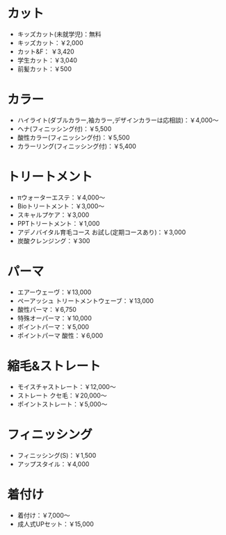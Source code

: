 # カット
- キッズカット(未就学児)：無料
- キッズカット：￥2,000
- カット&F： ￥3,420
- 学生カット：￥3,040
- 前髪カット：￥500

# カラー
- ハイライト(ダブルカラー,袖カラー,デザインカラーは応相談)：￥4,000～
- ヘナ(フィニッシング付)：￥5,500
- 酸性カラー(フィニッシング付)：￥5,500
- カラーリング(フィニッシング付)：￥5,400

# トリートメント
- πウォーターエステ：￥4,000～
- Bioトリートメント：￥3,000～
- スキャルプケア：￥3,000
- PPTトリートメント：￥1,000
- アデノバイタル育毛コース お試し(定期コースあり)：￥3,000
- 炭酸クレンジング：￥300

# パーマ
- エアーウェーヴ：￥13,000
- ペーアッシュ トリートメントウェーブ：￥13,000
- 酸性パーマ：￥6,750
- 特殊オーパーマ：￥10,000
- ポイントパーマ：￥5,000
- ポイントパーマ 酸性：￥6,000

# 縮毛&ストレート
- モイスチャストレート：￥12,000～
- ストレート クセ毛：￥20,000～
- ポイントストレート：￥5,000～

# フィニッシング
- フィニッシング(S)：￥1,500
- アップスタイル：￥4,000

# 着付け
- 着付け：￥7,000～
- 成人式UPセット：￥15,000